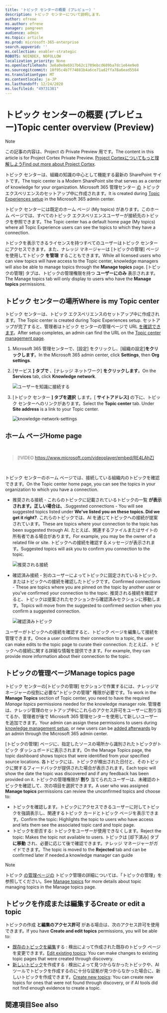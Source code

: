 ```yaml
---
title: 'トピック センターの概要 (プレビュー) '
description: トピック センターについて説明します。
author: efrene
ms.author: efrene
manager: pamgreen
audience: admin
ms.topic: article
ms.prod: microsoft-365-enterprise
search.appverid: ''
ms.collection: enabler-strategic
ROBOTS: NOINDEX, NOFOLLOW
localization_priority: None
ms.openlocfilehash: 3e6a0e8e6917b62c1789ebcd689ba7dc1e64e9e0
ms.sourcegitcommit: 18f95c4b7f74881b4a6ce71ad2ffa78a6ead5584
ms.translationtype: MT
ms.contentlocale: ja-JP
ms.lasthandoff: 12/24/2020
ms.locfileid: "49731381"
---
```

# <a name="topic-center-overview-preview"></a><span data-ttu-id="63af6-103">トピック センターの概要 (プレビュー)</span><span class="sxs-lookup"><span data-stu-id="63af6-103">Topic center overview (Preview)</span></span>

> [!Note] 
> <span data-ttu-id="63af6-104">この記事の内容は、Project の Private Preview 用です。</span><span class="sxs-lookup"><span data-stu-id="63af6-104">The content in this article is for Project Cortex Private Preview.</span></span> <span data-ttu-id="63af6-105">[Project Cortexについてもっと理解しよう](https://aka.ms/projectcortex)</span><span class="sxs-lookup"><span data-stu-id="63af6-105">[Find out more about Project Cortex](https://aka.ms/projectcortex).</span></span>

<span data-ttu-id="63af6-106">トピック センターは、組織の知識の中心として機能する最新の SharePoint サイトです。</span><span class="sxs-lookup"><span data-stu-id="63af6-106">The topic center is a Modern SharePoint site that serves as a center of knowledge for your organization.</span></span> <span data-ttu-id="63af6-107">Microsoft 365 管理センター [の](set-up-topic-experiences.md) トピック エクスペリエンスのセットアップ中に作成されます。</span><span class="sxs-lookup"><span data-stu-id="63af6-107">It is created during [Topic Experiences setup](set-up-topic-experiences.md) in the Microsoft 365 admin center.</span></span>

<span data-ttu-id="63af6-108">トピック センターには既定のホーム ページ (My topics) があります。このホーム ページでは、すべてのトピック エクスペリエンスユーザーが接続先のトピックを参照できます。</span><span class="sxs-lookup"><span data-stu-id="63af6-108">The Topic center has a default home page (My topics) where all Topic Experience users can see the topics to which they have a connection.</span></span> 

<span data-ttu-id="63af6-109">トピックを表示できるライセンスを持つすべてのユーザーはトピック センターにアクセスできます。また、ナレッジ マネージャーは [トピックの管理] ページを使用してトピック **を管理** することもできます。</span><span class="sxs-lookup"><span data-stu-id="63af6-109">While all licensed users who can view topics will have access to the Topic center, knowledge managers will also be able to manage topics through the **Manage topics** page.</span></span> <span data-ttu-id="63af6-110">[トピックの管理] タブは、トピックの管理権限を持つ **ユーザーにのみ** 表示されます。</span><span class="sxs-lookup"><span data-stu-id="63af6-110">The Manage topics tab will only display to users who have the **Manage topics** permissions.</span></span> 

## <a name="where-is-my-topic-center"></a><span data-ttu-id="63af6-111">トピック センターの場所</span><span class="sxs-lookup"><span data-stu-id="63af6-111">Where is my Topic center</span></span>

<span data-ttu-id="63af6-112">トピック センターは、トピック エクスペリエンスのセットアップ中に作成されます。</span><span class="sxs-lookup"><span data-stu-id="63af6-112">The Topic center is created during Topic Experiences setup.</span></span> <span data-ttu-id="63af6-113">セットアップが完了すると、管理者はトピック センターの管理ページで URL [を確認できます](https://docs.microsoft.com/microsoft-365/knowledge/topic-experiences-administration#to-access-topics-management-settings)。</span><span class="sxs-lookup"><span data-stu-id="63af6-113">After setup completes, an admin can find the URL on the [Topic center management page](https://docs.microsoft.com/microsoft-365/knowledge/topic-experiences-administration#to-access-topics-management-settings).</span></span>


1. <span data-ttu-id="63af6-114">Microsoft 365 管理センターで、[設定] をクリックし、[組織の設定]**をクリックします**。</span><span class="sxs-lookup"><span data-stu-id="63af6-114">In the Microsoft 365 admin center, click **Settings**, then **Org settings**.</span></span>
2. <span data-ttu-id="63af6-115">[サービス **] タブで** 、[ナレッジ ネットワーク] **をクリックします**。</span><span class="sxs-lookup"><span data-stu-id="63af6-115">On the **Services** tab, click **Knowledge network**.</span></span>

    ![ユーザーを知識に接続する](../media/admin-org-knowledge-options-completed.png) </br>

3. <span data-ttu-id="63af6-117">[トピック センター **] タブを選択** します。[ **サイトアドレス]** の下に、トピック センターへのリンクがあります。</span><span class="sxs-lookup"><span data-stu-id="63af6-117">Select the **Topic center** tab. Under **Site address** is a link to your Topic center.</span></span>

    ![knowledge-network-settings](../media/knowledge-network-settings-topic-center.png) </br>



## <a name="home-page"></a><span data-ttu-id="63af6-119">ホーム ページ</span><span class="sxs-lookup"><span data-stu-id="63af6-119">Home page</span></span>

</br>

> [!VIDEO https://www.microsoft.com/videoplayer/embed/RE4LAhZ]  

</br>


<span data-ttu-id="63af6-120">トピック センターのホーム ページでは、接続している組織内のトピックを確認できます。</span><span class="sxs-lookup"><span data-stu-id="63af6-120">On the Topic center home page, you can see the topics in your organization to which you have a connection.</span></span>

- <span data-ttu-id="63af6-121">推奨される接続 - これらのトピックに記載されているトピックの一覧 **が表示されます。正しい場合は、**.</span><span class="sxs-lookup"><span data-stu-id="63af6-121">Suggested connections - You will see suggested topics listed under **We've listed you on these topics. Did we get it right?**.</span></span> <span data-ttu-id="63af6-122">これらのトピックでは、AI を通じてトピックへの接続が提案されています。</span><span class="sxs-lookup"><span data-stu-id="63af6-122">These are topics where your connection to the topic has been suggested through AI.</span></span> <span data-ttu-id="63af6-123">たとえば、関連するファイルまたはサイトの所有者である場合があります。</span><span class="sxs-lookup"><span data-stu-id="63af6-123">For example, you may be the owner of a related file or site.</span></span> <span data-ttu-id="63af6-124">トピックへの接続を確認するメッセージが表示されます。</span><span class="sxs-lookup"><span data-stu-id="63af6-124">Suggested topics will ask you to confirm you connection to the topic.</span></span>

   ![推奨される接続](../media/knowledge-management/my-topics.png) </br>
 
- <span data-ttu-id="63af6-126">確認済み接続 - 別のユーザーによってトピックに固定されているトピック、またはトピックへの接続を確認したトピックです。</span><span class="sxs-lookup"><span data-stu-id="63af6-126">Confirmed connections - These are topics where you are pinned on the topic by another user or you've confirmed your connection to the topic.</span></span> <span data-ttu-id="63af6-127">推奨される接続を確認すると、トピックは提案されたセクションから確認済みセクションに移動します。</span><span class="sxs-lookup"><span data-stu-id="63af6-127">Topics will move from the suggested to confirmed section when you confirm a suggested connection.</span></span>
 
   ![確認済みトピック](../media/knowledge-management/my-topics-confirmed.png) </br>

<span data-ttu-id="63af6-129">ユーザーがトピックへの接続を確認すると、トピック ページを編集して接続を管理できます。</span><span class="sxs-lookup"><span data-stu-id="63af6-129">Once a user confirms their connection to a topic, the user can make edits to the topic page to curate their connection.</span></span> <span data-ttu-id="63af6-130">たとえば、トピックへの接続に関する詳細な情報を提供できます。</span><span class="sxs-lookup"><span data-stu-id="63af6-130">For example, they can provide more information about their connection to the topic.</span></span>


## <a name="manage-topics-page"></a><span data-ttu-id="63af6-131">トピックの管理ページ</span><span class="sxs-lookup"><span data-stu-id="63af6-131">Manage topics page</span></span>

<span data-ttu-id="63af6-132">トピック センターの[トピックの管理] セクションで作業するには、ナレッジマネージャーの役割に必要な"トピックの管理" 権限が必要です。</span><span class="sxs-lookup"><span data-stu-id="63af6-132">To work in the **Manage Topics** section of Topic center, you need to have the required *Manage topics* permissions needed for the knowledge manager role.</span></span> <span data-ttu-id="63af6-133">管理者は、ナレッジ管理のセットアップ中にこれらの[](set-up-topic-experiences.md)アクセス許可をユーザーに割り当てる[](topic-experiences-knowledge-rules.md)か、管理者が後で Microsoft 365 管理センターを使用して新しいユーザーを追加できます。</span><span class="sxs-lookup"><span data-stu-id="63af6-133">Your admin can assign these permissions to users during [knowledge management setup](set-up-topic-experiences.md), or new users can be [added afterwards](topic-experiences-knowledge-rules.md) by an admin through the Microsoft 365 admin center.</span></span>

<span data-ttu-id="63af6-134">[トピックの管理] ページに、指定したソースの場所から識別されたトピックがトピック ダッシュボードに表示されます。</span><span class="sxs-lookup"><span data-stu-id="63af6-134">On the Manage Topics page, the topic dashboard shows topics that were identified from your specified source locations.</span></span> <span data-ttu-id="63af6-135">各トピックには、トピックが検出された日付と、そのトピックに関するフィードバックが提供された場合が表示されます。</span><span class="sxs-lookup"><span data-stu-id="63af6-135">Each topic will show the date the topic was discovered and if any feedback has been provided on it.</span></span> <span data-ttu-id="63af6-136">トピックの管理権限が **割り** 当てられたユーザーは、未確認のトピックを確認して、次の項目を選択できます。</span><span class="sxs-lookup"><span data-stu-id="63af6-136">A user who was assigned **Manage topics** permissions can review the unconfirmed topics and choose to:</span></span>
- <span data-ttu-id="63af6-137">トピックを確認します。トピックにアクセスできるユーザーに対してトピックを強調表示し、関連するトピック カードとトピック ページを表示できます。</span><span class="sxs-lookup"><span data-stu-id="63af6-137">Confirm the topic: Highlights the topic to users who have access and lets them see the associated topic card and topic page.</span></span>
- <span data-ttu-id="63af6-138">トピックを拒否する: トピックをユーザーが使用できなくします。</span><span class="sxs-lookup"><span data-stu-id="63af6-138">Reject the topic: Makes the topic not available to users.</span></span> <span data-ttu-id="63af6-139">トピックは [却下済み] タブ **に移動** され、必要に応じて後で確認できます。ナレッジ マネージャーがガイドできます。</span><span class="sxs-lookup"><span data-stu-id="63af6-139">The topic is moved to the **Rejected** tab and can be confirmed later if needed.a knowledge manager can guide</span></span> 

> [!Note] 
> <span data-ttu-id="63af6-140">トピック [の管理ページの](manage-topics.md) トピック管理の詳細については、「トピックの管理」を参照してください。</span><span class="sxs-lookup"><span data-stu-id="63af6-140">See [Manage topics](manage-topics.md) for more details about topic managing topics in the Manage topics page.</span></span>


## <a name="create-or-edit-a-topic"></a><span data-ttu-id="63af6-141">トピックを作成または編集する</span><span class="sxs-lookup"><span data-stu-id="63af6-141">Create or edit a topic</span></span>

<span data-ttu-id="63af6-142">トピックの作成 **と編集のアクセス許可** がある場合は、次のアクセス許可を使用できます。</span><span class="sxs-lookup"><span data-stu-id="63af6-142">If you have **Create and edit topics** permissions, you will be able to:</span></span>

- <span data-ttu-id="63af6-143">[既存のトピックを編集](edit-a-topic.md)する : 検出によって作成された既存のトピック ページを変更できます。</span><span class="sxs-lookup"><span data-stu-id="63af6-143">[Edit existing topics](edit-a-topic.md): You can make changes to existing topic pages that were created through discovery.</span></span>
- <span data-ttu-id="63af6-144">[新しいトピック](create-a-topic.md)を作成する : 検出によって見つからなかったトピックや、AI ツールでトピックを作成するのに十分な証拠が見つからなかった場合に、新しいトピックを作成できます。</span><span class="sxs-lookup"><span data-stu-id="63af6-144">[Create new topics](create-a-topic.md): You can create new topics for ones that were not found through discovery, or if AI tools did not find enough evidence to create a topic.</span></span>






## <a name="see-also"></a><span data-ttu-id="63af6-145">関連項目</span><span class="sxs-lookup"><span data-stu-id="63af6-145">See also</span></span>



  






